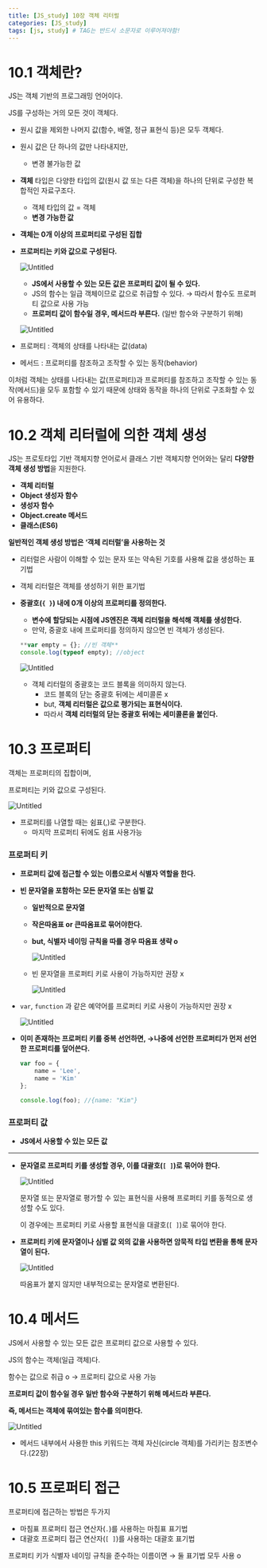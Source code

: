 ```yaml
---
title: [JS_study] 10장 객체 리터럴
categories: [JS_study]
tags: [js, study] # TAG는 반드시 소문자로 이루어져야함!
---
```


# 10.1 객체란?

JS는 객체 기반의 프로그래밍 언어이다.

JS를 구성하는 거의 모든 것이 객체다.

- 원시 값을 제외한 나머지 값(함수, 배열, 정규 표현식 등)은 모두 객체다.
- 원시 값은 단 하나의 값만 나타내지만,
    - 변경 불가능한 값
- **객체** 타입은 다양한 타입의 값(원시 값 또는 다른 객체)을 하나의 단위로 구성한 복합적인 자료구조다.
    - 객체 타입의 값 = 객체
    - **변경 가능한 값**

- **객체는 0개 이상의 프로퍼티로 구성된 집합**
- **프로퍼티는 키와 값으로 구성된다.**
    
    ![Untitled](https://s3-us-west-2.amazonaws.com/secure.notion-static.com/98810f13-928b-4a48-8bfd-426488a4b8c7/Untitled.png)
    
    - **JS에서 사용할 수 있는 모든 값은 프로퍼티 값이 될 수 있다.**
    - JS의 함수는 일급 객체이므로 값으로 취급할 수 있다.
    → 따라서 함수도 프로퍼티 값으로 사용 가능
    - **프로퍼티 값이 함수일 경우, 메서드라 부른다.**
    (일반 함수와 구분하기 위해)
    
    ![Untitled](https://s3-us-west-2.amazonaws.com/secure.notion-static.com/d1dad6df-c306-4d8a-8ad2-fc28529527e8/Untitled.png)
    

- 프로퍼티 : 객체의 상태를 나타내는 값(data)
- 메서드 : 프로퍼티를 참조하고 조작할 수 있는 동작(behavior)

이처럼 객체는 상태를 나타내는 값(프로퍼티)과 프로퍼티를 참조하고 조작할 수 있는 동작(메서드)을 모두 포함할 수 있기 때문에 상태와 동작을 하나의 단위로 구조화할 수 있어 유용하다.

# 10.2 객체 리터럴에 의한 객체 생성

JS는 프로토타입 기반 객체지향 언어로서 클래스 기반 객체지향 언어와는 달리 **다양한 객체 생성 방법**을 지원한다.

- **객체 리터럴**
- **Object 생성자 함수**
- **생성자 함수**
- **Object.create 메서드**
- **클래스(ES6)**

**일반적인 객체 생성 방법은 ‘객체 리터럴’을 사용하는 것**

- 리터럴은 사람이 이해할 수 있는 문자 또는 약속된 기호를 사용해 값을 생성하는 표기법
- 객체 리터럴은 객체를 생성하기 위한 표기법
- **중괄호(`{ }`) 내에 0개 이상의 프로퍼티를 정의한다.**
    - **변수에 할당되는 시점에 JS엔진은 객체 리터럴을 해석해 객체를 생성한다.**
    - 만약, 중괄호 내에 프로퍼티를 정의하지 않으면 빈 객체가 생성된다.
    
    ```jsx
    **var empty = {}; //빈 객체**
    console.log(typeof empty); //object
    ```
    
    ![Untitled](https://s3-us-west-2.amazonaws.com/secure.notion-static.com/c90e7f0d-2a17-4adb-8abf-c3bf9359d079/Untitled.png)
    
    - 객체 리터럴의 중괄호는 코드 블록을 의미하지 않는다.
        - 코드 블록의 닫는 중괄호 뒤에는 세미콜론 x
        - but, **객체 리터럴은 값으로 평가되는 표현식이다.**
        - 따라서 **객체 리터럴의 닫는 중괄호 뒤에는 세미콜론을 붙인다.**
    

# 10.3 프로퍼티

객체는 프로퍼티의 집합이며,

프로퍼티는 키와 값으로 구성된다.

![Untitled](https://s3-us-west-2.amazonaws.com/secure.notion-static.com/0795629d-404f-42d3-99ec-8eacb6f7d7d8/Untitled.png)

- 프로퍼티를 나열할 때는 쉼표(,)로 구분한다.
    - 마지막 프로퍼티 뒤에도 쉼표 사용가능

### **프로퍼티 키**

- **프로퍼티 값에 접근할 수 있는 이름으로서 식별자 역할을 한다.**
- **빈 문자열을 포함하는 모든 문자열 또는 심벌 값**
    - **일반적으로 문자열**
    - **작은따옴표 or 큰따옴표로 묶어야한다.**
    - **but, 식별자 네이밍 규칙을 따를 경우 따옴표 생략 o**
        
        ![Untitled](https://s3-us-west-2.amazonaws.com/secure.notion-static.com/7fde8d6a-3453-47ee-8aa3-3a5af2c35ea5/Untitled.png)
        
    - 빈 문자열을 프로퍼티 키로 사용이 가능하지만 권장 x
        
        ![Untitled](https://s3-us-west-2.amazonaws.com/secure.notion-static.com/c0940f73-2ad7-4445-a021-aa954b11e8c8/Untitled.png)
        
- `var`, `function` 과 같은 예약어를 프로퍼티 키로 사용이 가능하지만 권장 x
    
    ![Untitled](https://s3-us-west-2.amazonaws.com/secure.notion-static.com/ad758f6e-7e85-4293-9934-7e0c8ba36004/Untitled.png)
    
- **이미 존재하는 프로퍼티 키를 중복 선언하면, 
→나중에 선언한 프로퍼티가 먼저 선언한 프로퍼티를 덮어쓴다.**
    
    ```jsx
    var foo = {
    	name = 'Lee',
    	name = 'Kim'
    };
    
    console.log(foo); //{name: "Kim"}
    ```
    

### **프로퍼티 값**

- **JS에서 사용할 수 있는 모든 값**

---

- **문자열로 프로퍼티 키를 생성할 경우, 이를 대괄호(`[ ]`)로 묶어야 한다.**
    
    ![Untitled](https://s3-us-west-2.amazonaws.com/secure.notion-static.com/78a61390-0c62-4010-9441-5faa1b1c2ff8/Untitled.png)
    
    문자열 또는 문자열로 평가할 수 있는 표현식을 사용해 프로퍼티 키를 동적으로 생성할 수도 있다.
    
    이 경우에는 프로퍼티 키로 사용할 표현식을 대괄호(`[ ]`)로 묶어야 한다.
    

- **프로퍼티 키에 문자열이나 심벌 값 외의 값을 사용하면 암묵적 타입 변환을 통해 문자열이 된다.**
    
    ![Untitled](https://s3-us-west-2.amazonaws.com/secure.notion-static.com/577a3e66-2d1d-4e78-b69e-194587e15cad/Untitled.png)
    
    따옴표가 붙지 않지만 내부적으로는 문자열로 변환된다.
    

# 10.4 메서드

JS에서 사용할 수 있는 모든 값은 프로퍼티 값으로 사용할 수 있다. 

JS의 함수는 객체(일급 객체)다.

함수는 값으로 취급 o → 프로퍼티 값으로 사용 가능

**프로퍼티 값이 함수일 경우 일반 함수와 구분하기 위해 메서드라 부른다.**

**즉, 메서드는 객체에 묶여있는 함수를 의미한다.**

![Untitled](https://s3-us-west-2.amazonaws.com/secure.notion-static.com/1cda88e2-2d7e-4b8b-b744-766e2fb20d03/Untitled.png)

- 메서드 내부에서 사용한 this 키워드는 객체 자신(circle 객체)를 가리키는 참조변수다.(22장)

# 10.5 프로퍼티 접근

프로퍼티에 접근하는 방법은 두가지

- 마침표 프로퍼티 접근 연산자(`.`)를 사용하는 마침표 표기법
- 대괄호 프로퍼티 접근 연산자(`[ ]`)를 사용하는 대괄호 표기법

프로퍼티 키가 식별자 네이밍 규칙을 준수하는 이름이면 → 둘 표기법 모두 사용 o
